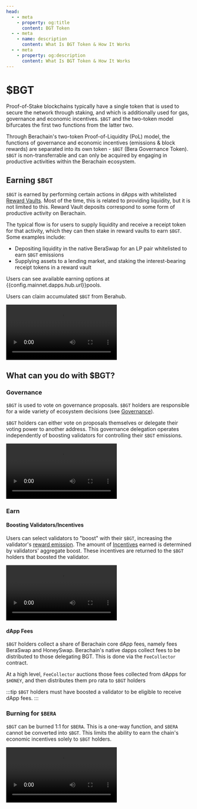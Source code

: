 ```yaml
---
head:
  - - meta
    - property: og:title
      content: BGT Token
  - - meta
    - name: description
      content: What Is BGT Token & How It Works
  - - meta
    - property: og:description
      content: What Is BGT Token & How It Works
---
```


<script setup>
  import Token from '@berachain/ui/Token';
  import config from '@berachain/config/constants.json';
</script>

# $BGT

<!-- <a target="_blank" :href="config.mainnet.dapps.berascan.url + '/address/' + config.contracts.bgt.address">{{config.contracts.bgt.address}}</a> -->

<ClientOnly>
  <Token title="$BGT" image="/assets/BGT.png" />
</ClientOnly>

Proof-of-Stake blockchains typically have a single token that is used to secure the network through staking, and which is additionally used for gas, governance and economic incentives. `$BGT` and the two-token model bifurcates the first two functions from the latter two.

Through Berachain's two-token Proof-of-Liquidity (PoL) model, the functions of governance and economic incentives (emissions & block rewards) are separated into its own token - `$BGT` (Bera Governance Token). `$BGT` is non-transferrable and can only be acquired by engaging in productive activities within the Berachain ecosystem.

## Earning `$BGT`

`$BGT` is earned by performing certain actions in dApps with whitelisted [Reward Vaults](../rewardvaults.md). Most of the time, this is related to providing liquidity, but it is not limited to this. Reward Vault deposits correspond to some form of productive activity on Berachain.

The typical flow is for users to supply liquidity and receive a receipt token for that activity, which they can then stake in reward vaults to earn `$BGT`. Some examples include:

- Depositing liquidity in the native BeraSwap for an LP pair whitelisted to earn `$BGT` emissions
- Supplying assets to a lending market, and staking the interest-bearing receipt tokens in a reward vault

Users can see available earning options at <a target="_blank" :href="config.mainnet.dapps.hub.url + 'pools'">{{config.mainnet.dapps.hub.url}}pools</a>.

Users can claim accumulated `$BGT` from Berahub.

<video src="/assets/videos/claimBGT.mp4" controls></video>

## What can you do with $BGT?

### Governance

`$BGT` is used to vote on governance proposals. `$BGT` holders are responsible for a wide variety of ecosystem decisions (see [Governance](/learn/governance)).

`$BGT` holders can either vote on proposals themselves or delegate their voting power to another address. This governance delegation operates independently of boosting validators for controlling their `$BGT` emissions.

<video src="/assets/videos/delegatevotingpower.mp4" controls></video>

### Earn

#### Boosting Validators/Incentives

Users can select validators to "boost" with their `$BGT`, increasing the validator's [reward emission](../bgtmath.md). The amount of [Incentives](/learn/pol/incentives) earned is determined by validators' aggregate boost. These incentives are returned to the `$BGT` holders that boosted the validator.

<video src="/assets/videos/boostval.mp4" controls></video>

#### dApp Fees

`$BGT` holders collect a share of Berachain core dApp fees, namely fees BeraSwap and HoneySwap. Berachain's native dapps collect fees to be distributed to those delegating BGT. This is done via the `FeeCollector` contract.

At a high level, `FeeCollector` auctions those fees collected from dApps for `$HONEY`, and then distributes them pro rata to `$BGT` holders

:::tip
`$BGT` holders must have boosted a validator to be eligible to receive dApp fees.
:::

### Burning for `$BERA`

`$BGT` can be burned 1:1 for `$BERA`. This is a one-way function, and `$BERA` cannot be converted into `$BGT`. This limits the ability to earn the chain's economic incentives solely to `$BGT` holders.

<video src="/assets/videos/burnbgtforbera.mp4" controls></video>
